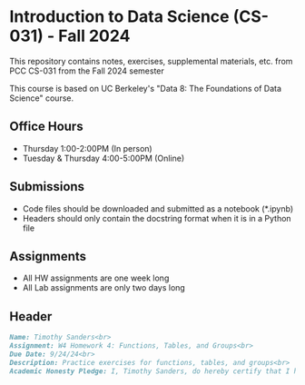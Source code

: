 # Introduction to Data Science (CS-031) - Fall 2024
This repository contains notes, exercises, supplemental materials, etc. from PCC CS-031 from the Fall 2024 semester

This course is based on UC Berkeley's "Data 8: The Foundations of Data Science" course.

## Office Hours
- Thursday 1:00-2:00PM (In person)
- Tuesday & Thursday 4:00-5:00PM (Online)

## Submissions
- Code files should be downloaded and submitted as a notebook (*.ipynb)
- Headers should only contain the docstring format when it is in a Python file

## Assignments
- All HW assignments are one week long
- All Lab assignments are only two days long

## Header
```markdown
Name: Timothy Sanders<br>
Assignment: W4 Homework 4: Functions, Tables, and Groups<br>
Due Date: 9/24/24<br>
Description: Practice exercises for functions, tables, and groups<br>
Academic Honesty Pledge: I, Timothy Sanders, do hereby certify that I have derived no assistance for this project from any sources other than those listed as references.
```